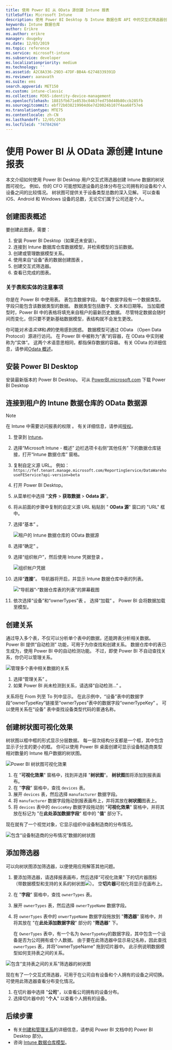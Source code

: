 ```yaml
---
title: 使用 Power BI 从 OData 源创建 Intune 报表
titleSuffix: Microsoft Intune
description: 使用 Power BI Desktop 与 Intune 数据仓库 API 中的交互式筛选器创建树状图可视化效果。
keywords: Intune 数据仓库
author: Erikre
ms.author: erikre
manager: dougeby
ms.date: 12/03/2019
ms.topic: reference
ms.service: microsoft-intune
ms.subservice: developer
ms.localizationpriority: medium
ms.technology: ''
ms.assetid: A2C8A336-29D3-47DF-BB4A-62748339391D
ms.reviewer: aanavath
ms.suite: ems
search.appverid: MET150
ms.custom: intune-classic
ms.collection: M365-identity-device-management
ms.openlocfilehash: 18815fb671e853bc0463fed750d40b80ccb285fb
ms.sourcegitcommit: ebf72b038219904d6e7d20024b107f4aa68f57e6
ms.translationtype: MTE75
ms.contentlocale: zh-CN
ms.lasthandoff: 12/05/2019
ms.locfileid: "74784266"
---
```

# <a name="create-an-intune-report-from-the-odata-feed-with-power-bi"></a>使用 Power BI 从 OData 源创建 Intune 报表

本文介绍如何使用 Power BI Desktop 用户交互式筛选器创建 Intune 数据的树状图可视化。 例如，你的 CFO 可能想知道设备的总体分布在公司拥有的设备和个人设备之间的比较情况。 树状图可提供关于设备类型总数的深入见解。 可以查看 iOS、Android 和 Windows 设备的总数，无论它们属于公司还是个人。

## <a name="overview-of-creating-the-chart"></a>创建图表概述

要创建此图表，需要：
1. 安装 Power BI Desktop（如果还未安装）。
2. 连接到 Intune 数据库仓库数据模型，并检索模型的当前数据。
3. 创建或管理数据模型关系。
4. 使用来自“设备”表的数据创建图表  。
5. 创建交互式筛选器。
6. 查看已完成的图表。

### <a name="a-note-about-tables-and-entities"></a>关于表和实体的注意事项

你是在 Power BI 中使用表。 表包含数据字段。 每个数据字段有一个数据类型。 字段只能包含该数据类型的数据。 数据类型包括数字、文本和日期等。 当加载模型时，Power BI 中的表格将填充来自租户的最新历史数据。 尽管特定数据会随时间而变化，但只要不更新基础数据模型，表结构就不会发生更改。

你可能对术语*实体*和*表*的使用感到困惑。 数据模型可通过 OData （Open Data Protocol）源进行访问。 在 Power BI 中被称为“表”的容器，在 OData 中实则被称为“实体”。 这两个术语意思相同，都指保存数据的容器。 有关 OData 的详细信息，请参阅[Odata 概述](/odata/overview)。

## <a name="install-power-bi-desktop"></a>安装 Power BI Desktop

安装最新版本的 Power BI Desktop。 可从 [PowerBI.microsoft.com](https://powerbi.microsoft.com/desktop) 下载 Power BI Desktop

## <a name="connect-to-the-odata-feed-for-the-intune-data-warehouse-for-your-tenant"></a>连接到租户的 Intune 数据仓库的 OData 数据源

> [!Note]  
> 在 Intune 中需要访问报表的权限  。 有关详细信息，请参阅[授权](../reports-api-url.md)。

1. 登录到 [Intune](https://go.microsoft.com/fwlink/?linkid=2090973)。
2. 选择“Microsoft Intune - 概述”  边栏选项卡右侧“其他任务”  下的数据仓库链接，打开“Intune 数据仓库”  窗格。
3. 复制自定义源 URL。 例如：`https://fef.tenant.manage.microsoft.com/ReportingService/DataWarehouseFEService?api-version=beta`
4. 打开 Power BI Desktop。
5. 从菜单栏中选择 "**文件** > **获取数据** > **Odata 源**"。
6. 将从前面的步骤中复制的自定义源 URL 粘贴到 " **OData 源**" 窗口的 "URL" 框中。
7. 选择“基本”  。

    ![租户的 Intune 数据仓库的 OData 数据源](./media/reports-proc-create-with-odata/reports-create-01-odatafeed.png)

8. 选择“确定”  。
9. 选择“组织帐户”，然后使用 Intune 凭据登录  。

    ![组织帐户凭据](./media/reports-proc-create-with-odata/reports-create-02-org-account.png)

10. 选择“**连接**”。 导航器将开启，并显示 Intune 数据仓库中表的列表。

    ![“导航器”-“数据仓库表的列表”的屏幕截图](./media/reports-proc-create-with-odata/reports-create-02-loadentities.png)

11. 依次选择“设备”和“ownerTypes”表   。  选择“加载”  。 Power BI 会将数据加载至模型。

## <a name="create-a-relationship"></a>创建关系

通过导入多个表，不仅可以分析单个表中的数据，还能跨表分析相关数据。 Power BI 提供“自动检测”  功能，可用于为你查找和创建关系。 数据仓库中的表已生成为，使用 Power BI 中的自动检测功能。 不过，即使 Power BI 不自动查找关系，你仍可以管理关系。

![管理多个表中相关数据的关系](./media/reports-proc-create-with-odata/reports-create-03-managerelationships.png)

1. 选择“管理关系”  。
2. 如果 Power BI 尚未检测到关系，请选择“自动检测...”  。

关系将在 From 列至 To 列中显示。 在此示例中，“设备”表中的数据字段“ownerTypeKey”链接至“ownerTypes”表中的数据字段“ownerTypeKey”     。 可以使用关系在“设备”  表中查找设备类型代码的普通名称。

## <a name="create-a-treemap-visualization"></a>创建树状图可视化效果

树状图以框中框的形式显示分层数据。 每一层次结构分支都是一个框，其中包含显示子分支的更小的框。 你可以使用 Power BI 桌面创建可显示设备制造商类型相对数量的 Intune 租户数据的树状图。

![Power BI 树状图可视化效果](./media/reports-proc-create-with-odata/reports-create-03-treemap.png)

1. 在 "**可视化效果**" 窗格中，找到并选择 "**树状图**"。 **树状图**图将添加到报表画布。
2. 在 "**字段**" 窗格中，查找 `devices` 表。
3. 展开 `devices` 表，然后选择 `manufacturer` 数据字段。
4. 将 `manufacturer` 数据字段拖动到报表画布上，并将其放在**树状图**图表上。
5. 将 `devices` 表中的 `deviceKey` 数据字段拖动到 "**可视化效果**" 窗格中，并将其放在标记为 "在**此处添加数据字段**" 框中的 "**值**" 部分下。  

现在就有了一个视觉对象，它显示组织中设备制造商的分布情况。

![包含“设备制造商的分布情况”数据的树状图](./media/reports-proc-create-with-odata/reports-create-06-treemapwdata.png)

## <a name="add-a-filter"></a>添加筛选器

可以向树状图添加筛选器，以便使用应用解答其他问题。

1. 要添加筛选器，请选择报表画布，然后选择“可视化效果”  下的切片器图标  （带数据模型和支持的关系的树状图![](./media/reports-proc-create-with-odata/reports-create-slicer.png)）。 空**切片器**可视化将显示在画布上。
2. 在 "**字段**" 窗格中，查找 `ownerTypes` 表。
3. 展开 `ownerTypes` 表，然后选择 `ownerTypeName` 数据字段。
4. 将 `ownerTypes` 表中的 `onwerTypeName` 数据字段拖放到 "**筛选器**" 窗格中，并将其放在 "在**此处添加数据字段**" 部分的 "**筛选器**" 下。  

   在 `OwnerTypes` 表中，有一个名为 `OwnerTypeKey`的数据字段，其中包含一个设备是否为公司拥有或个人数据。 由于要在此筛选器中显示易记名称，因此查找 `ownerTypes` 表，并将“ownerTypeName”  拖到切片器中。 此示例说明数据模型如何支持表之间的关系。

![包含“支持表之间的关系”筛选器的树状图](./media/reports-proc-create-with-odata/reports-create-08_ownertype.png)

现在有了一个交互式筛选器，可用于在公司自有设备和个人拥有的设备之间切换。 可使用此筛选器查看分布变化情况。

1. 在切片器中选择 "**公司**"，以查看公司拥有的设备分布。
2. 选择切片器中的 "**个人**" 以查看个人拥有的设备。

## <a name="next-steps"></a>后续步骤

- 有关[创建和管理关系](https://powerbi.microsoft.com/documentation/powerbi-desktop-create-and-manage-relationships/)的详细信息，请参阅 Power BI 文档中的 Power BI Desktop 部分。
- 咨询 [Intune 数据仓库模型](reports-ref-data-model.md)。
